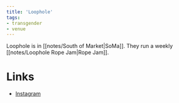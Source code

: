 ```yaml
---
title: 'Loophole'
tags:
- transgender
- venue
---
```


Loophole is in [[notes/South of Market|SoMa]]. They run a weekly [[notes/Loophole Rope Jam|Rope Jam]].

# Links
- [Instagram](https://www.instagram.com/loophole.soma)